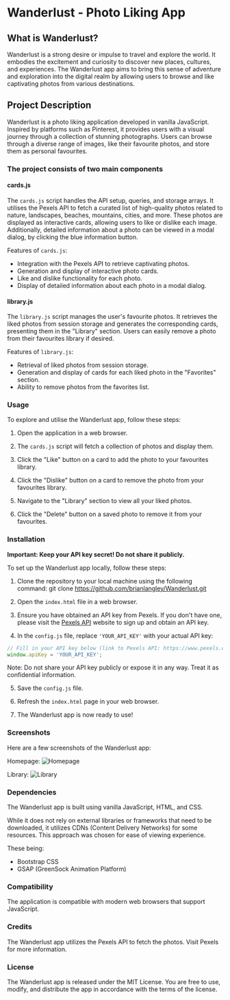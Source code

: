 # Wanderlust - Photo Liking App

## What is Wanderlust?
Wanderlust is a strong desire or impulse to travel and explore the world. It embodies the excitement and curiosity to discover new places, cultures, and experiences. The Wanderlust app aims to bring this sense of adventure and exploration into the digital realm by allowing users to browse and like captivating photos from various destinations.

## Project Description

Wanderlust is a photo liking application developed in vanilla JavaScript. Inspired by platforms such as Pinterest, it provides users with a visual journey through a collection of stunning photographs. Users can browse through a diverse range of images, like their favourite photos, and store them as personal favourites.

### The project consists of two main components

#### cards.js

The `cards.js` script handles the API setup, queries, and storage arrays. It utilises the Pexels API to fetch a curated list of high-quality photos related to nature, landscapes, beaches, mountains, cities, and more. These photos are displayed as interactive cards, allowing users to like or dislike each image. Additionally, detailed information about a photo can be viewed in a modal dialog, by clicking the blue information button.

Features of `cards.js`:

- Integration with the Pexels API to retrieve captivating photos.
- Generation and display of interactive photo cards.
- Like and dislike functionality for each photo.
- Display of detailed information about each photo in a modal dialog.

#### library.js

The `library.js` script manages the user's favourite photos. It retrieves the liked photos from session storage and generates the corresponding cards, presenting them in the "Library" section. Users can easily remove a photo from their favourites library if desired.

Features of `library.js`:

- Retrieval of liked photos from session storage.
- Generation and display of cards for each liked photo in the "Favorites" section.
- Ability to remove photos from the favorites list.

### Usage

To explore and utilise the Wanderlust app, follow these steps:

1. Open the application in a web browser.

2. The `cards.js` script will fetch a collection of photos and display them.

3. Click the "Like" button on a card to add the photo to your favourites library.

4. Click the "Dislike" button on a card to remove the photo from your favourites library.

5. Navigate to the "Library" section to view all your liked photos.

6. Click the "Delete" button on a saved photo to remove it from your favourites.

### Installation

**Important: Keep your API key secret! Do not share it publicly.**

To set up the Wanderlust app locally, follow these steps:

1. Clone the repository to your local machine using the following command: git clone https://github.com/brianlangley/Wanderlust.git

2. Open the `index.html` file in a web browser.

3. Ensure you have obtained an API key from Pexels. If you don't have one, please visit the [Pexels API](https://www.pexels.com/api/) website to sign up and obtain an API key.

4. In the `config.js` file, replace `'YOUR_API_KEY'` with your actual API key:

```javascript
// Fill in your API key below (link to Pexels API: https://www.pexels.com/api/)
window.apiKey = 'YOUR_API_KEY';
```
Note: Do not share your API key publicly or expose it in any way. Treat it as confidential information.

5. Save the `config.js` file.

6. Refresh the `index.html` page in your web browser.

7. The Wanderlust app is now ready to use!

### Screenshots

Here are a few screenshots of the Wanderlust app:

Homepage:
![Homepage](./screenshots/home.png)

Library:
![Library](./screenshots/library.png)

### Dependencies

The Wanderlust app is built using vanilla JavaScript, HTML, and CSS.

While it does not rely on external libraries or frameworks that need to be downloaded, it utilizes CDNs (Content Delivery Networks) for some resources. This approach was chosen for ease of viewing experience.

These being:
- Bootstrap CSS
- GSAP (GreenSock Animation Platform)

### Compatibility

The application is compatible with modern web browsers that support JavaScript.

### Credits

The Wanderlust app utilizes the Pexels API to fetch the photos. Visit Pexels for more information.

### License

The Wanderlust app is released under the MIT License. You are free to use, modify, and distribute the app in accordance with the terms of the license.
